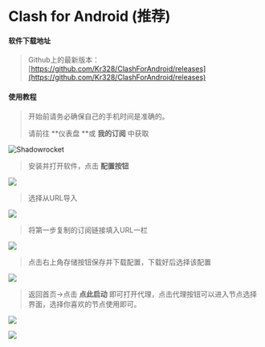 # Clash for Android (推荐)

#### 软件下载地址

> Github上的最新版本：[https://github.com/Kr328/ClashForAndroid/releases](https://github.com/Kr328/ClashForAndroid/releases)

#### 使用教程

> 开始前请务必确保自己的手机时间是准确的。
>
> 请前往 **仪表盘 **或 **我的订阅** 中获取

![Shadowrocket](https://1mgy.com/rj/dy.jpg)

> 安装并打开软件，点击 **配置按钮**

![](https://1mgy.com/rj/android/cl/1.jpg)

> 选择从URL导入

![](https://1mgy.com/rj/android/cl/2.jpg)

> 将第一步复制的订阅链接填入URL一栏

![](https://1mgy.com/rj/android/cl/3.jpg)

> 点击右上角存储按钮保存并下载配置，下载好后选择该配置

![](https://1mgy.com/rj/android/cl/4.jpg)

> 返回首页->点击 **点此启动** 即可打开代理，点击代理按钮可以进入节点选择界面，选择你喜欢的节点使用即可。

![](https://1mgy.com/rj/android/cl/5.jpg)

![](https://1mgy.com/rj/android/cl/6.jpg)
